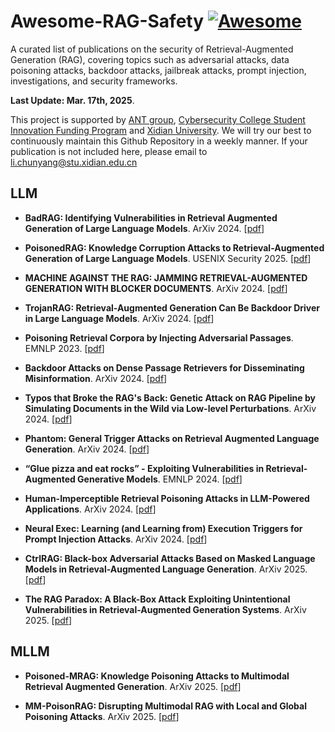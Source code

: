 # Awesome-RAG-Safety [![Awesome](https://awesome.re/badge.svg)](https://awesome.re)

A curated list of publications on the security of Retrieval-Augmented Generation (RAG), covering topics such as adversarial attacks, data poisoning attacks, backdoor attacks, jailbreak attacks, prompt injection, investigations, and security frameworks.

<strong>Last Update: Mar. 17th, 2025</strong>.


This project is supported by [ANT group](https://www.antgroup.com/), [Cybersecurity College Student Innovation Funding Program](https://zzjh.org.cn/#/) and [Xidian University](https://www.xidian.edu.cn/). We will try our best to continuously maintain this Github Repository in a weekly manner. If your publication is not included here, please email to li.chunyang@stu.xidian.edu.cn

<!-- 
## Jailbreak Attack -->

## LLM

- **BadRAG: Identifying Vulnerabilities in Retrieval Augmented Generation of Large Language Models**. ArXiv 2024. [[pdf](https://arxiv.org/abs/2406.00083)]

- **PoisonedRAG: Knowledge Corruption Attacks to Retrieval-Augmented Generation  of Large Language Models**.  USENIX Security 2025. [[pdf](https://arxiv.org/abs/2402.07867)]

- **MACHINE AGAINST THE RAG:  JAMMING RETRIEVAL-AUGMENTED GENERATION WITH  BLOCKER DOCUMENTS**. ArXiv 2024. [[pdf](https://arxiv.org/abs/2406.05870)]

- **TrojanRAG: Retrieval-Augmented Generation Can Be Backdoor Driver in Large Language Models**. ArXiv 2024. [[pdf](https://arxiv.org/abs/2405.13401)]

- **Poisoning Retrieval Corpora by Injecting Adversarial Passages**. EMNLP 2023. [[pdf](https://arxiv.org/abs/2310.19156)]

- **Backdoor Attacks on Dense Passage Retrievers for Disseminating Misinformation**. ArXiv 2024. [[pdf](https://arxiv.org/html/2402.13532v1)]

- **Typos that Broke the RAG's Back: Genetic Attack on RAG Pipeline by Simulating Documents in the Wild via Low-level Perturbations**. ArXiv 2024. [[pdf](https://arxiv.org/abs/2404.13948)]

- **Phantom: General Trigger Attacks on Retrieval Augmented Language Generation**. ArXiv 2024. [[pdf](https://arxiv.org/abs/2405.20485)]

- **“Glue pizza and eat rocks” - Exploiting Vulnerabilities in Retrieval-Augmented Generative Models**. EMNLP 2024. [[pdf](https://aclanthology.org/2024.emnlp-main.96/)]


- **Human-Imperceptible Retrieval Poisoning Attacks in LLM-Powered Applications**. ArXiv 2024. [[pdf](https://arxiv.org/abs/2404.17196)]


- **Neural Exec: Learning (and Learning from) Execution Triggers for Prompt Injection Attacks**. ArXiv 2024. [[pdf](https://arxiv.org/abs/2403.03792)]

- **CtrlRAG: Black-box Adversarial Attacks Based on Masked Language Models in Retrieval-Augmented Language Generation**. ArXiv 2025. [[pdf](https://arxiv.org/abs/2503.06950)]

- **The RAG Paradox: A Black-Box Attack Exploiting Unintentional Vulnerabilities in Retrieval-Augmented Generation Systems**. ArXiv 2025. [[pdf](https://arxiv.org/abs/2502.20995)]


## MLLM

- **Poisoned-MRAG: Knowledge Poisoning Attacks to Multimodal Retrieval Augmented Generation**. ArXiv 2025. [[pdf](https://arxiv.org/abs/2503.06254)]

- **MM-PoisonRAG: Disrupting Multimodal RAG with Local and Global Poisoning Attacks**. ArXiv 2025. [[pdf](https://arxiv.org/abs/2502.17832)]
